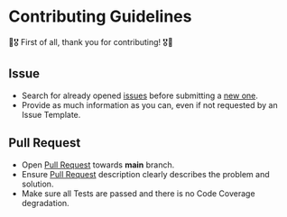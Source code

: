 # Contributing Guidelines

:confetti_ball::medal_military: First of all, thank you for contributing! :medal_military::confetti_ball:

## Issue

- Search for already opened [issues](https://github.com/anton-yurchenko/s3-pre-signed-url/issues) before submitting a [new one](https://github.com/anton-yurchenko/s3-pre-signed-url/issues/new/choose).
- Provide as much information as you can, even if not requested by an Issue Template.

## Pull Request

- Open [Pull Request](https://github.com/anton-yurchenko/s3-pre-signed-url/pulls) towards **main** branch.
- Ensure [Pull Request](https://github.com/anton-yurchenko/s3-pre-signed-url/pulls) description clearly describes the problem and solution.
- Make sure all Tests are passed and there is no Code Coverage degradation.
